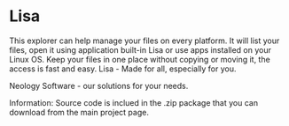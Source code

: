 # Lisa
This explorer can help manage your files on every platform. 
It will list your files, open it using application built-in Lisa or use apps installed on your Linux OS. 
Keep your files in one place without copying or moving it, the access is fast and easy. 
Lisa - Made for all, especially for you. 

Neology Software - our solutions for your needs.


Information: Source code is inclued in the .zip package that you can download from the main project page. 
